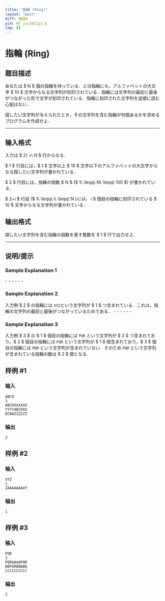 ```yaml
---
title: "指輪 (Ring)"
layout: "post"
diff: 难度0
pid: AT_joi2011yo_b
tag: []
---
```


# 指輪 (Ring)

## 题目描述

[problemUrl]: https://atcoder.jp/contests/joi2011yo/tasks/joi2011yo_b

あなたは $ N $ 個の指輪を持っている．どの指輪にも，アルファベットの大文字 $ 10 $ 文字からなる文字列が刻印されている．指輪には文字列の最初と最後がつながった形で文字が刻印されている．指輪に刻印された文字列を逆順に読む心配はない．

探したい文字列が与えられたとき，その文字列を含む指輪が何個あるかを求めるプログラムを作成せよ．

- - - - - -

## 输入格式

入力は $ 2\ +\ N $ 行からなる．

$ 1 $ 行目には，$ 1 $ 文字以上 $ 10 $ 文字以下のアルファベットの大文字からなる探したい文字列が書かれている．

$ 2 $ 行目には，指輪の個数 $ N $ ($ 1\ \leqq\ N\ \leqq\ 100 $) が書かれている．

$ 2+i $ 行目 ($ 1\ \leqq\ i\ \leqq\ N $) には，$ i $ 個目の指輪に刻印されている $ 10 $ 文字からなる文字列が書かれている．

## 输出格式

探したい文字列を含む指輪の個数を表す整数を $ 1 $ 行で出力せよ．

- - - - - -

## 说明/提示

### Sample Explanation 1

\- - - - - -

### Sample Explanation 2

入力例 $ 2 $ の指輪には `XYZ`という文字列が $ 1 $ つ含まれている．これは，指輪の文字列の最初と最後がつながっているためである． - - - - - -

### Sample Explanation 3

入力例 $ 3 $ の $ 1 $ 個目の指輪には `PQR` という文字列が $ 2 $ つ含まれており，$ 2 $ 個目の指輪には `PQR` という文字列が $ 1 $ 個含まれており，$ 3 $ 個目の指輪には `PQR` という文字列が含まれていない．そのため `PQR` という文字列が含まれている指輪の数は $ 2 $ 個となる．

## 样例 #1

### 输入

```
ABCD
3
ABCDXXXXXX
YYYYABCDXX
DCBAZZZZZZ
```

### 输出

```
2
```

## 样例 #2

### 输入

```
XYZ
1
ZAAAAAAAXY
```

### 输出

```
1
```

## 样例 #3

### 输入

```
PQR
3
PQRAAAAPQR
BBPQRBBBBB
CCCCCCCCCC
```

### 输出

```
2
```

